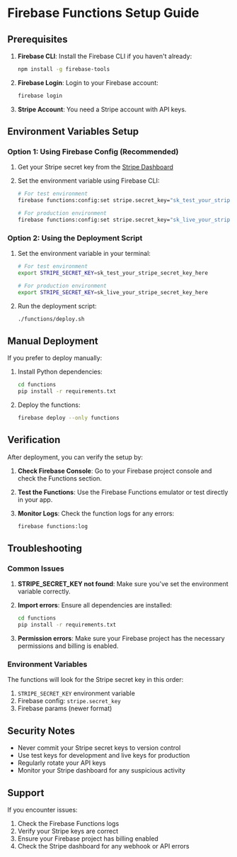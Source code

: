 # Firebase Functions Setup Guide

## Prerequisites

1. **Firebase CLI**: Install the Firebase CLI if you haven't already:
   ```bash
   npm install -g firebase-tools
   ```

2. **Firebase Login**: Login to your Firebase account:
   ```bash
   firebase login
   ```

3. **Stripe Account**: You need a Stripe account with API keys.

## Environment Variables Setup

### Option 1: Using Firebase Config (Recommended)

1. Get your Stripe secret key from the [Stripe Dashboard](https://dashboard.stripe.com/apikeys)

2. Set the environment variable using Firebase CLI:
   ```bash
   # For test environment
   firebase functions:config:set stripe.secret_key="sk_test_your_stripe_secret_key_here"
   
   # For production environment
   firebase functions:config:set stripe.secret_key="sk_live_your_stripe_secret_key_here"
   ```

### Option 2: Using the Deployment Script

1. Set the environment variable in your terminal:
   ```bash
   # For test environment
   export STRIPE_SECRET_KEY=sk_test_your_stripe_secret_key_here
   
   # For production environment
   export STRIPE_SECRET_KEY=sk_live_your_stripe_secret_key_here
   ```

2. Run the deployment script:
   ```bash
   ./functions/deploy.sh
   ```

## Manual Deployment

If you prefer to deploy manually:

1. Install Python dependencies:
   ```bash
   cd functions
   pip install -r requirements.txt
   ```

2. Deploy the functions:
   ```bash
   firebase deploy --only functions
   ```

## Verification

After deployment, you can verify the setup by:

1. **Check Firebase Console**: Go to your Firebase project console and check the Functions section.

2. **Test the Functions**: Use the Firebase Functions emulator or test directly in your app.

3. **Monitor Logs**: Check the function logs for any errors:
   ```bash
   firebase functions:log
   ```

## Troubleshooting

### Common Issues

1. **STRIPE_SECRET_KEY not found**: Make sure you've set the environment variable correctly.

2. **Import errors**: Ensure all dependencies are installed:
   ```bash
   cd functions
   pip install -r requirements.txt
   ```

3. **Permission errors**: Make sure your Firebase project has the necessary permissions and billing is enabled.

### Environment Variables

The functions will look for the Stripe secret key in this order:
1. `STRIPE_SECRET_KEY` environment variable
2. Firebase config: `stripe.secret_key`
3. Firebase params (newer format)

## Security Notes

- Never commit your Stripe secret keys to version control
- Use test keys for development and live keys for production
- Regularly rotate your API keys
- Monitor your Stripe dashboard for any suspicious activity

## Support

If you encounter issues:
1. Check the Firebase Functions logs
2. Verify your Stripe keys are correct
3. Ensure your Firebase project has billing enabled
4. Check the Stripe dashboard for any webhook or API errors 